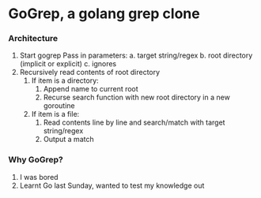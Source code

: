 # GoGrep, a golang grep clone

### Architecture
1. Start gogrep
    Pass in parameters:
      a. target string/regex
      b. root directory (implicit or explicit)
      c. ignores
2. Recursively read contents of root directory
   1. If item is a directory:
      1. Append name to current root 
      2. Recurse search function with new root directory in a new goroutine
   2. If item is a file:
      1. Read contents line by line and search/match with target string/regex
      2. Output a match
   
### Why GoGrep?
1. I was bored
2. Learnt Go last Sunday, wanted to test my knowledge out
